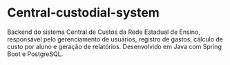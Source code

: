 # Central-custodial-system
Backend do sistema Central de Custos da Rede Estadual de Ensino, responsável pelo gerenciamento de usuários, registro de gastos, cálculo de custo por aluno e geração de relatórios. Desenvolvido em Java com Spring Boot e PostgreSQL.
